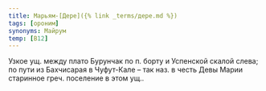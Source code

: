 ```yaml
---
title: Марьям-[Дере]({% link _terms/дере.md %})
tags: [ороним]
synonyms: Майрум
temp: [В12]
---
```


Узкое ущ. между плато Бурунчак по п. борту и Успенской скалой слева; по пути из
Бахчисарая в Чуфут-Кале – так наз. в честь Девы Марии старинное греч. поселение
в этом ущ..
